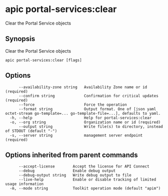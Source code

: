 # apic portal-services:clear

Clear the Portal Service objects

## Synopsis

Clear the Portal Service objects

```
apic portal-services:clear [flags]
```

## Options

```
      --availability-zone string   Availability Zone name or id (required)
      --confirm string             Confirmation for critical updates (required)
      --force                      Force the operation
      --format string              Output format. One of [json yaml octet-stream go-template=... go-template-file=...], defaults to yaml.
  -h, --help                       Help for portal-services:clear
  -o, --org string                 Organization name or id (required)
      --output string              Write file(s) to directory, instead of STDOUT (default "-")
  -s, --server string              management server endpoint (required)
```

## Options inherited from parent commands

```
      --accept-license        Accept the license for API Connect
      --debug                 Enable debug output
      --debug-output string   Write debug output to file
      --live-help             Enable or disable tracking of limited usage information
  -m, --mode string           Toolkit operation mode (default "apim")
```
